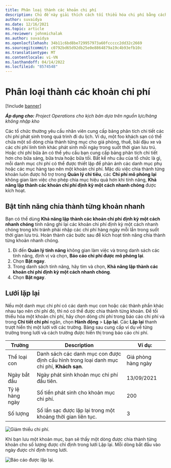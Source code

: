 ```yaml
---
title: Phân loại thành các khoản chi phí
description: Chủ đề này giải thích cách tối thiểu hóa chi phí bằng cách sử dụng không gian làm việc Chi phí được mô phỏng lại.
author: suvaidya
ms.date: 12/16/2021
ms.topic: article
ms.reviewer: johnmichalak
ms.author: suvaidya
ms.openlocfilehash: 34b11c6bd8be729957973a60fccccc2dd32c2669
ms.sourcegitcommit: c0792bd65d92db25e0e8864879a19c4b93efb10c
ms.translationtype: MT
ms.contentlocale: vi-VN
ms.lasthandoff: 04/14/2022
ms.locfileid: "8574548"
---
```

# <a name="expense-itemization"></a>Phân loại thành các khoản chi phí

[!include [banner](../includes/banner.md)]

_**Áp dụng cho:** Project Operations cho kịch bản dựa trên nguồn lực/hàng không nhập kho_

Các tổ chức thường yêu cầu nhân viên cung cấp bảng phân tích chi tiết các chi phí phát sinh trong quá trình đi du lịch. Ví dụ, một foo khách sạn có thể chứa một số dòng chia thành từng mục cho giá phòng, thuế, bãi đậu xe và các chi phí linh tinh khác phát sinh mỗi ngày trong suốt thời gian lưu trú. Hoặc chi phí bữa ăn có thể yêu cầu bạn cung cấp bảng phân tích chi tiết hơn cho bữa sáng, bữa trưa hoặc bữa tối. Bất kể nhu cầu của tổ chức là gì, mỗi danh mục chi phí có thể được thiết lập để phản ánh các danh mục phụ hoặc các mục hàng tạo nên một khoản chi phí. Mặc dù việc chia thành từng khoản luôn được hỗ trợ trong **Quản lý chi tiêu**, các **Chi phí mô phỏng lại** không gian làm việc cho phép chia mục hiệu quả hơn khi tính năng, **Khả năng lập thành các khoản chi phí định kỳ một cách nhanh chóng** được kích hoạt.  

## <a name="enable-quick-itemization"></a>Bật tính năng chia thành từng khoản nhanh 

Bạn có thể dùng **Khả năng lập thành các khoản chi phí định kỳ một cách nhanh chóng** tính năng ghi lại các khoản chi phí định kỳ một cách nhanh chóng trong khi tránh phải nhập các chi phí hàng ngày mỗi lần trong suốt thời gian lưu trú. Hoàn thành các bước sau để kích hoạt tính năng chia thành từng khoản nhanh chóng.

1. Đi đến **Quản lý tính năng** không gian làm việc và trong danh sách các tính năng, định vị và chọn, **Báo cáo chi phí được mô phỏng lại**. 
2. Chọn **Bật ngay**. 
3. Trong danh sách tính năng, hãy tìm và chọn, **Khả năng lập thành các khoản chi phí định kỳ một cách nhanh chóng**.
4. Chọn **Bật ngay**. 

## <a name="itemization-grid"></a>Lưới lặp lại 

Nếu một danh mục chi phí có các danh mục con hoặc các thành phần khác nhau tạo nên chi phí đó, thì nó có thể được chia thành từng khoản. Để tối thiểu hóa một khoản chi phí, hãy chọn dòng chi phí trong báo cáo chi phí và trong **Chi tiết chi phí** ngăn, chọn **Hành động** > **Lặp lại**. Các **Lặp lại** thanh trượt hiển thị một lưới với các trường. Bảng sau cung cấp ví dụ về từng trường trong lưới và cách trường được hiển thị trong báo cáo chi phí. 

|     Trường          |     Description                                                                                  |     Ví dụ:              |
|--------------------|--------------------------------------------------------------------------------------------------|--------------------------|
|     Thể loại con    |     Danh sách các danh mục con được định cấu hình trong loại danh mục chi phí, **Khách sạn**.             |     Giá phòng hàng ngày      |
|     Ngày bắt đầu     |     Ngày phát sinh khoản mục chi phí đầu tiên.                                           |     13/09/2021           |
|     Tỷ lệ hàng ngày     |     Số tiền phát sinh cho khoản mục chi phí.                                                    |     200                  |
|     Số lượng       |     Số lần sạc được lặp lại trong một khoảng thời gian liên tục.                       |     3                    |

![Giảm thiểu chi phí.](media/Itemization%20screen%201.png)

Khi bạn lưu một khoản mục, bạn sẽ thấy một dòng được chia thành từng khoản cho số lượng được chỉ định trong lưới Lặp lại. Mỗi dòng bắt đầu vào ngày được chỉ định trong lưới.

![Báo cáo được lặp lại.](media/Itemization%20screen%202.png)

